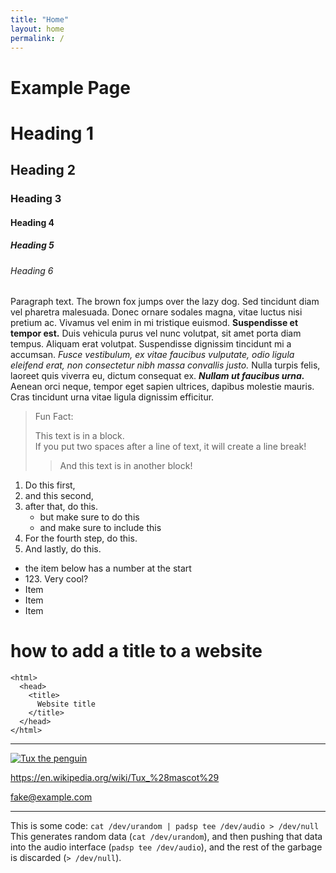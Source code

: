 ```yaml
---
title: "Home"
layout: home
permalink: /
---
```

# Example Page

# Heading 1

## Heading 2

### Heading 3

#### Heading 4

##### Heading 5

###### Heading 6

Paragraph text. The brown fox jumps over the lazy dog. Sed tincidunt diam vel pharetra malesuada. Donec ornare sodales magna, vitae luctus nisi pretium ac. Vivamus vel enim in mi tristique euismod. **Suspendisse et tempor est.** Duis vehicula purus vel nunc volutpat, sit amet porta diam tempus. Aliquam erat volutpat. Suspendisse dignissim tincidunt mi a accumsan. *Fusce vestibulum, ex vitae faucibus vulputate, odio ligula eleifend erat, non consectetur nibh massa convallis justo.* Nulla turpis felis, laoreet quis viverra eu, dictum consequat ex. ***Nullam ut faucibus urna.*** Aenean orci neque, tempor eget sapien ultrices, dapibus molestie mauris. Cras tincidunt urna vitae ligula dignissim efficitur.

> Fun Fact:
>
> This text is in a block.  
> If you put two spaces after a line of text, it will create a line break!
>> And this text is in another block!

1. Do this first,
2. and this second,
3. after that, do this.
	- but make sure to do this
	- and make sure to include this
4. For the fourth step, do this.
5. And lastly, do this.

- the item below has a number at the start
- 123\. Very cool?
- Item
- Item
- Item

# how to add a title to a website

	<html>
	  <head>
	    <title>
	      Website title
	    </title>
	  </head>
	</html>

---

[![Tux the penguin](/assets/images/tux.png)](https://en.wikipedia.org/wiki/Tux_%28mascot%29 "Click to see the Wikipedia page for Tux the Penguin")

<https://en.wikipedia.org/wiki/Tux_%28mascot%29>

<fake@example.com>

---

This is some code: `cat /dev/urandom | padsp tee /dev/audio > /dev/null`  
This generates random data (`cat /dev/urandom`), and then pushing that data into the audio interface (`padsp tee /dev/audio`), and the rest of the garbage is discarded (`> /dev/null`).
